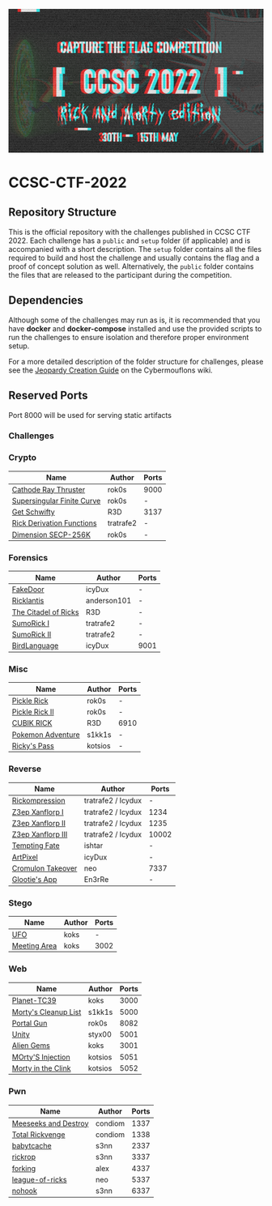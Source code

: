 ![CCSC CTF 2021](_assets/banner.png)

# CCSC-CTF-2022

## Repository Structure

This is the official repository with the challenges published in CCSC CTF 2022. Each challenge has a `public` and `setup` folder (if applicable) and is accompanied with a short description. The `setup` folder contains all the files required to build and host the challenge and usually contains the flag and a proof of concept solution as well. Alternatively, the `public` folder contains the files that are released to the participant during the competition.

## Dependencies

Although some of the challenges may run as is, it is recommended that you have **docker** and **docker-compose** installed and use the provided scripts to run the challenges to ensure isolation and therefore proper environment setup.

For a more detailed description of the folder structure for challenges, please see the [Jeopardy Creation Guide](https://www.notion.so/Jeopardy-CTF-Challenge-Creation-770b62e8556442a3826cb6593d6affa4) on the Cybermouflons wiki.

## Reserved Ports

Port 8000 will be used for serving static artifacts

### Challenges

### Crypto

| Name                                                             | Author    | Ports |
| ---------------------------------------------------------------- | --------- | ----- |
| [Cathode Ray Thruster](crypto/cathode-ray-thruster)              | rok0s     | 9000  |
| [Supersingular Finite Curve](crypto/supersingular-finite-curve/) | rok0s     | -     |
| [Get Schwifty](crypto/get_schwifty)                              | R3D       | 3137  |
| [Rick Derivation Functions](crypto/Rick_Derivation_Functions)    | tratrafe2 | -     |
| [Dimension SECP-256K](crypto/dimension-secp-256k/)               | rok0s     | -     |

### Forensics

| Name                                                   | Author      | Ports |
| ------------------------------------------------------ | ----------- | ----- |
| [FakeDoor](forensics/FakeDoor/)                        | icyDux      | -     |
| [Ricklantis](forensics/ricklantis/)                    | anderson101 | -     |
| [The Citadel of Ricks](forensics/the_citadel_of_ricks) | R3D         | -     |
| [SumoRick I](forensics/SumoRick_I)                     | tratrafe2   | -     |
| [SumoRick II](forensics/SumoRick_II)                   | tratrafe2   | -     |
| [BirdLanguage](forensics/BirdLanguage)                 | icyDux      | 9001  |


### Misc

| Name                                        | Author  | Ports |
| ------------------------------------------- | ------- | ----- |
| [Pickle Rick](misc/pickle-rick)             | rok0s   | -     |
| [Pickle Rick II](misc/pickle-rick-ii)       | rok0s   | -     |
| [CUBIK RICK](misc/CUBIK_RICK)               | R3D     | 6910  |
| [Pokemon Adventure](misc/Pokemon-Adventure) | s1kk1s  | -     |
| [Ricky's Pass](misc/rickys-pass/)           | kotsios | -     |

### Reverse

| Name                                           | Author             | Ports |
| ---------------------------------------------- | ------------------ | ----- |
| [Rickompression](reverse/Rickompression)       | tratrafe2 / Icydux | -     |
| [Z3ep Xanflorp I](reverse/Z3ep_Xanflorp_I)     | tratrafe2 / Icydux | 1234  |
| [Z3ep Xanflorp II](reverse/Z3ep_Xanflorp_II)   | tratrafe2 / Icydux | 1235  |
| [Z3ep Xanflorp III](reverse/Z3ep_Xanflorp_III) | tratrafe2 / Icydux | 10002 |
| [Tempting Fate](reverse/tempting-fate/)        | ishtar             | -     |
| [ArtPixel](reverse/ArtPixel/)                  | icyDux             | -     |
| [Cromulon Takeover](reverse/cromulon-takeover) | neo                | 7337  |
| [Glootie's App](reverse/glooties-app/)         | En3rRe             | -     |


### Stego

| Name                               | Author | Ports |
| ---------------------------------- | ------ | ----- |
| [UFO](stego/ufo)                   | koks   | -     |
| [Meeting Area](stego/meeting-area) | koks   | 3002  |

### Web

| Name                                          | Author  | Ports |
| --------------------------------------------- | ------- | ----- |
| [Planet-TC39](web/planet-tc39)                | koks    | 3000  |
| [Morty's Cleanup List](web/morty's-list)      | s1kk1s  | 5000  |
| [Portal Gun](web/portal-gun/)                 | rok0s   | 8082  |
| [Unity](web/unity)                            | styx00  | 5001  |
| [Alien Gems](web/alien-gems)                  | koks    | 3001  |
| [MOrty'S Injection](web/mortys-injection/)    | kotsios | 5051  |
| [Morty in the Clink](web/morty-in-the-clink/) | kotsios | 5052  |

### Pwn

| Name                                              | Author  | Ports |
| ------------------------------------------------- | ------- | ----- |
| [Meeseeks and Destroy](pwn/custom_heap_allocator) | condiom | 1337  |
| [Total Rickvenge](pwn/automated_pwn)              | condiom | 1338  |
| [babytcache](pwn/babytcache)                      | s3nn    | 2337  |
| [rickrop](pwn/rickrop)                            | s3nn    | 3337  |
| [forking](pwn/forking)                            | alex    | 4337  |
| [league-of-ricks](pwn/league-of-ricks)            | neo     | 5337  |
| [nohook](pwn/nohook)                              | s3nn    | 6337  |
